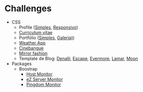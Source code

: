 # Challenges

* CSS
  * Profile ([Simples](css/profile/), [Responsivo](css/profile-responsive/))
  * [Curriculum vitae](css/curriculum-vitae/)
  * Portfólio ([Simples](css/portfolio-simple/), [Galeria)](css/portfolio-gallery/))
  * [Weather App](css/weather-responsive/)
  * [Cinebangue](css/cinebangue-responsive/)
  * [Mirror fashion](css/mirrorfashion/)
  * Template de Blog: [Denalli](css/blog-denalli/), [Escape](css/blog-escape/), [Evermore](css/blog-evermore/), [Lamar](css/blog-lamar/), [Moon](css/blog-moon/)
* Packages
  * Boostrap
    * [Host Monitor](packages/host-monitor/)
    * [eZ Server Monitor](packages/ez-server-monitor/)
    * [Pingdom Monitor](packages/pingdom-monitor/)